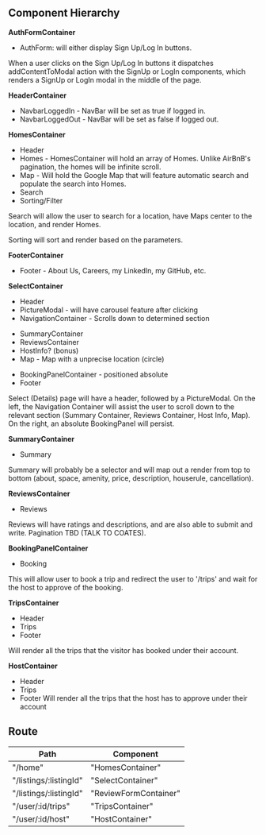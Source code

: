 ## Component Hierarchy

**AuthFormContainer**
- AuthForm: will either display Sign Up/Log In buttons.

When a user clicks on the Sign Up/Log In buttons it dispatches addContentToModal action with the SignUp or LogIn components, which renders a SignUp or LogIn modal in the middle of the page.

**HeaderContainer**
- NavbarLoggedIn - NavBar will be set as true if logged in.
- NavbarLoggedOut - NavBar will be set as false if logged out.

**HomesContainer**
- Header
- Homes - HomesContainer will hold an array of Homes. Unlike AirBnB's pagination, the homes will be infinite scroll.
- Map - Will hold the Google Map that will feature automatic search and populate the search into Homes.
- Search
- Sorting/Filter

Search will allow the user to search for a location, have Maps center to the location, and render Homes.

Sorting will sort and render based on the parameters.

**FooterContainer**
- Footer - About Us, Careers, my LinkedIn, my GitHub, etc.

**SelectContainer**
- Header
- PictureModal - will have carousel feature after clicking
- NavigationContainer - Scrolls down to determined section
+ SummaryContainer
+ ReviewsContainer
+ HostInfo? (bonus)
+ Map - Map with a unprecise location (circle)
- BookingPanelContainer - positioned absolute
- Footer

Select (Details) page will have a header, followed by a PictureModal. On the left, the Navigation Container will assist the user to scroll down to the relevant section (Summary Container, Reviews Container, Host Info, Map). On the right, an absolute BookingPanel will persist.

**SummaryContainer**
- Summary

Summary will probably be a selector and will map out a render from top to bottom (about, space, amenity, price, description, houserule, cancellation).

**ReviewsContainer**
- Reviews

Reviews will have ratings and descriptions, and are also able to submit and write. Pagination TBD (TALK TO COATES).

**BookingPanelContainer**
- Booking

This will allow user to book a trip and redirect the user to '/trips' and wait for the host to approve of the booking.

**TripsContainer**
- Header
- Trips
- Footer

Will render all the trips that the visitor has booked under their account.

**HostContainer**
- Header
- Trips
- Footer
Will render all the trips that the host has to approve under their account

## Route

|Path	| Component|
|-----|----------|
|"/home"	| "HomesContainer"|
|"/listings/:listingId"	| "SelectContainer"|
|"/listings/:listingId" |	"ReviewFormContainer"|
|"/user/:id/trips" |	"TripsContainer"|
|"/user/:id/host" | "HostContainer" |
